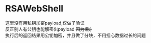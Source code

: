 # RSAWebShell
这里没有用私钥加密payload,仅做了验证  
反正别人有公钥也能解密出payload  ~~因为懒:)~~   
执行后的返回结果用公钥加密，并且做了分块，不用担心数据过长的问题  
